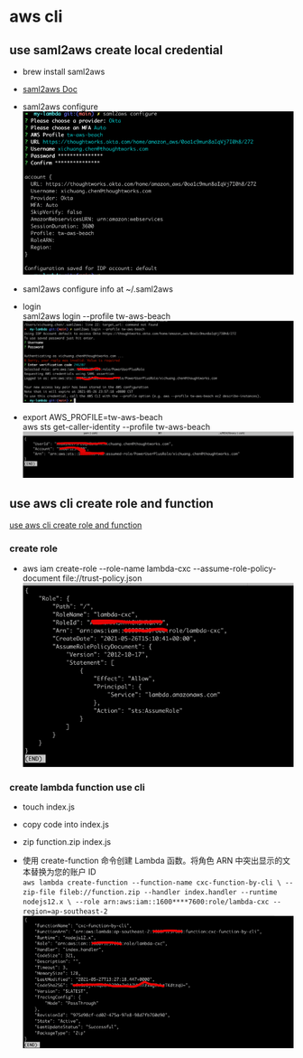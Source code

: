 # aws cli
## use saml2aws create local credential
- brew install saml2aws
  
- [saml2aws Doc](https://github.com/Versent/saml2aws)
- saml2aws configure  
![img.png](../picture/img.png)  
- saml2aws configure info at ~/.saml2aws
- login  
  saml2aws login --profile tw-aws-beach
![img_1.png](../picture/img_1.png)  
  
- export AWS_PROFILE=tw-aws-beach  
  aws sts get-caller-identity --profile tw-aws-beach
![img_2.png](../picture/img_2.png)
  

## use aws cli create role and function
[use aws cli create role and function](https://docs.aws.amazon.com/zh_cn/lambda/latest/dg/gettingstarted-awscli.html)
### create role
- aws iam create-role --role-name lambda-cxc --assume-role-policy-document file://trust-policy.json
![img_3.png](../picture/img_3.png)
  
### create lambda function use cli
- touch index.js
- copy code into index.js
  
- zip function.zip index.js
- 使用 create-function 命令创建 Lambda 函数。将角色 ARN 中突出显示的文本替换为您的账户 ID  
`aws lambda create-function --function-name cxc-function-by-cli \
  --zip-file fileb://function.zip --handler index.handler --runtime nodejs12.x \
  --role arn:aws:iam::1600****7600:role/lambda-cxc --region=ap-southeast-2`  
  ![img_4.png](../picture/img_4.png)